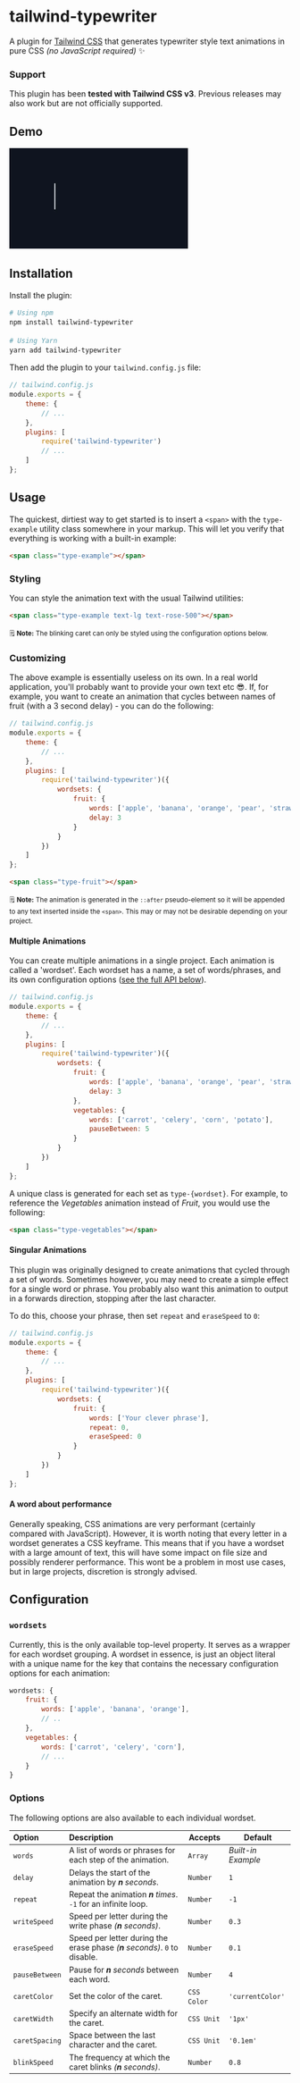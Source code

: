 # tailwind-typewriter

A plugin for [Tailwind CSS](https://tailwindcss.com/) that generates typewriter style text
animations in pure CSS _(no JavaScript required)_ ✨

### Support

This plugin has been **tested with Tailwind CSS v3**. Previous releases may also work but are not
officially supported.

## Demo

![Demo](./.github/demo.gif)

## Installation

Install the plugin:

```sh
# Using npm
npm install tailwind-typewriter

# Using Yarn
yarn add tailwind-typewriter
```

Then add the plugin to your `tailwind.config.js` file:

```js
// tailwind.config.js
module.exports = {
    theme: {
        // ...
    },
    plugins: [
        require('tailwind-typewriter')
        // ...
    ]
};
```

## Usage

The quickest, dirtiest way to get started is to insert a `<span>` with the `type-example` utility
class somewhere in your markup. This will let you verify that everything is working with a built-in
example:

```html
<span class="type-example"></span>
```

### Styling

You can style the animation text with the usual Tailwind utilities:

```html
<span class="type-example text-lg text-rose-500"></span>
```

<small>🗒️ **Note:** The blinking caret can only be styled using the configuration options
below.</small>

### Customizing

The above example is essentially useless on its own. In a real world application, you'll probably
want to provide your own text etc 😎. If, for example, you want to create an animation that cycles
between names of fruit (with a 3 second delay) - you can do the following:

```js
// tailwind.config.js
module.exports = {
    theme: {
        // ...
    },
    plugins: [
        require('tailwind-typewriter')({
            wordsets: {
                fruit: {
                    words: ['apple', 'banana', 'orange', 'pear', 'strawberry'],
                    delay: 3
                }
            }
        })
    ]
};
```

```html
<span class="type-fruit"></span>
```

<small>🗒️ **Note:** The animation is generated in the `::after` pseudo-element so it will be
appended to any text inserted inside the `<span>`. This may or may not be desirable depending on
your project.</small>

#### Multiple Animations

You can create multiple animations in a single project. Each animation is called a 'wordset'. Each
wordset has a name, a set of words/phrases, and its own configuration options
([see the full API below](#configuration)).

```js
// tailwind.config.js
module.exports = {
    theme: {
        // ...
    },
    plugins: [
        require('tailwind-typewriter')({
            wordsets: {
                fruit: {
                    words: ['apple', 'banana', 'orange', 'pear', 'strawberry'],
                    delay: 3
                },
                vegetables: {
                    words: ['carrot', 'celery', 'corn', 'potato'],
                    pauseBetween: 5
                }
            }
        })
    ]
};
```

A unique class is generated for each set as `type-{wordset}`. For example, to reference the
_Vegetables_ animation instead of _Fruit_, you would use the following:

```html
<span class="type-vegetables"></span>
```

#### Singular Animations

This plugin was originally designed to create animations that cycled through a set of words.
Sometimes however, you may need to create a simple effect for a single word or phrase. You probably
also want this animation to output in a forwards direction, stopping after the last character.

To do this, choose your phrase, then set `repeat` and `eraseSpeed` to `0`:

```js
// tailwind.config.js
module.exports = {
    theme: {
        // ...
    },
    plugins: [
        require('tailwind-typewriter')({
            wordsets: {
                fruit: {
                    words: ['Your clever phrase'],
                    repeat: 0,
                    eraseSpeed: 0
                }
            }
        })
    ]
};
```

#### A word about performance

Generally speaking, CSS animations are very performant (certainly compared with JavaScript).
However, it is worth noting that every letter in a wordset generates a CSS keyframe. This means that
if you have a wordset with a large amount of text, this will have some impact on file size and
possibly renderer performance. This wont be a problem in most use cases, but in large projects,
discretion is strongly advised.

## Configuration

### `wordsets`

Currently, this is the only available top-level property. It serves as a wrapper for each wordset
grouping. A wordset in essence, is just an object literal with a unique name for the key that
contains the necessary configuration options for each animation:

```js
wordsets: {
    fruit: {
        words: ['apple', 'banana', 'orange'],
        // ..
    },
    vegetables: {
        words: ['carrot', 'celery', 'corn'],
        // ...
    }
}
```

### Options

The following options are also available to each individual wordset.

| Option         | Description                                                                | Accepts     | Default            |
| :------------- | :------------------------------------------------------------------------- | ----------- | ------------------ |
| `words`        | A list of words or phrases for each step of the animation.                 | `Array`     | _Built-in Example_ |
| `delay`        | Delays the start of the animation by _**n** seconds_.                      | `Number`    | `1`                |
| `repeat`       | Repeat the animation _**n** times_. `-1` for an infinite loop.             | `Number`    | `-1`               |
| `writeSpeed`   | Speed per letter during the write phase _(**n** seconds)_.                 | `Number`    | `0.3`              |
| `eraseSpeed`   | Speed per letter during the erase phase _(**n** seconds)_. `0` to disable. | `Number`    | `0.1`              |
| `pauseBetween` | Pause for _**n** seconds_ between each word.                               | `Number`    | `4`                |
| `caretColor`   | Set the color of the caret.                                                | `CSS Color` | `'currentColor'`   |
| `caretWidth`   | Specify an alternate width for the caret.                                  | `CSS Unit`  | `'1px'`            |
| `caretSpacing` | Space between the last character and the caret.                            | `CSS Unit`  | `'0.1em'`          |
| `blinkSpeed`   | The frequency at which the caret blinks _(**n** seconds)_.                 | `Number`    | `0.8`              |
